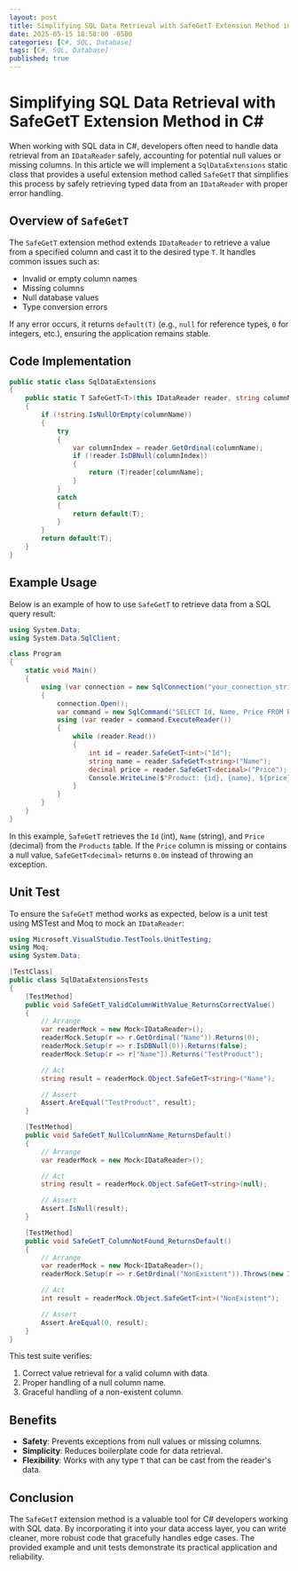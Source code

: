 ```yaml
---
layout: post
title: Simplifying SQL Data Retrieval with SafeGetT Extension Method in C#
date: 2025-05-15 18:58:00 -0500
categories: [C#, SQL, Database]
tags: [C#, SQL, Database]
published: true
---
```


# Simplifying SQL Data Retrieval with SafeGetT Extension Method in C#

When working with SQL data in C#, developers often need to handle data retrieval from an `IDataReader` safely, accounting for potential null values or missing columns. In this article we will implement a `SqlDataExtensions` static class that provides a useful extension method called `SafeGetT` that simplifies this process by safely retrieving typed data from an `IDataReader` with proper error handling.

## Overview of `SafeGetT`

The `SafeGetT` extension method extends `IDataReader` to retrieve a value from a specified column and cast it to the desired type `T`. It handles common issues such as:
- Invalid or empty column names
- Missing columns
- Null database values
- Type conversion errors

If any error occurs, it returns `default(T)` (e.g., `null` for reference types, `0` for integers, etc.), ensuring the application remains stable.

## Code Implementation

```csharp
public static class SqlDataExtensions
{
    public static T SafeGetT<T>(this IDataReader reader, string columnName)
    {
        if (!string.IsNullOrEmpty(columnName))
        {
            try
            {
                var columnIndex = reader.GetOrdinal(columnName);
                if (!reader.IsDBNull(columnIndex))
                {
                    return (T)reader[columnName];
                }
            }
            catch
            {
                return default(T);
            }
        }
        return default(T);
    }
}
```

## Example Usage

Below is an example of how to use `SafeGetT` to retrieve data from a SQL query result:

```csharp
using System.Data;
using System.Data.SqlClient;

class Program
{
    static void Main()
    {
        using (var connection = new SqlConnection("your_connection_string"))
        {
            connection.Open();
            var command = new SqlCommand("SELECT Id, Name, Price FROM Products", connection);
            using (var reader = command.ExecuteReader())
            {
                while (reader.Read())
                {
                    int id = reader.SafeGetT<int>("Id");
                    string name = reader.SafeGetT<string>("Name");
                    decimal price = reader.SafeGetT<decimal>("Price");
                    Console.WriteLine($"Product: {id}, {name}, ${price}");
                }
            }
        }
    }
}
```

In this example, `SafeGetT` retrieves the `Id` (int), `Name` (string), and `Price` (decimal) from the `Products` table. If the `Price` column is missing or contains a null value, `SafeGetT<decimal>` returns `0.0m` instead of throwing an exception.

## Unit Test

To ensure the `SafeGetT` method works as expected, below is a unit test using MSTest and Moq to mock an `IDataReader`:

```csharp
using Microsoft.VisualStudio.TestTools.UnitTesting;
using Moq;
using System.Data;

[TestClass]
public class SqlDataExtensionsTests
{
    [TestMethod]
    public void SafeGetT_ValidColumnWithValue_ReturnsCorrectValue()
    {
        // Arrange
        var readerMock = new Mock<IDataReader>();
        readerMock.Setup(r => r.GetOrdinal("Name")).Returns(0);
        readerMock.Setup(r => r.IsDBNull(0)).Returns(false);
        readerMock.Setup(r => r["Name"]).Returns("TestProduct");

        // Act
        string result = readerMock.Object.SafeGetT<string>("Name");

        // Assert
        Assert.AreEqual("TestProduct", result);
    }

    [TestMethod]
    public void SafeGetT_NullColumnName_ReturnsDefault()
    {
        // Arrange
        var readerMock = new Mock<IDataReader>();

        // Act
        string result = readerMock.Object.SafeGetT<string>(null);

        // Assert
        Assert.IsNull(result);
    }

    [TestMethod]
    public void SafeGetT_ColumnNotFound_ReturnsDefault()
    {
        // Arrange
        var readerMock = new Mock<IDataReader>();
        readerMock.Setup(r => r.GetOrdinal("NonExistent")).Throws(new IndexOutOfRangeException());

        // Act
        int result = readerMock.Object.SafeGetT<int>("NonExistent");

        // Assert
        Assert.AreEqual(0, result);
    }
}
```

This test suite verifies:
1. Correct value retrieval for a valid column with data.
2. Proper handling of a null column name.
3. Graceful handling of a non-existent column.

## Benefits

- **Safety**: Prevents exceptions from null values or missing columns.
- **Simplicity**: Reduces boilerplate code for data retrieval.
- **Flexibility**: Works with any type `T` that can be cast from the reader's data.

## Conclusion

The `SafeGetT` extension method is a valuable tool for C# developers working with SQL data. By incorporating it into your data access layer, you can write cleaner, more robust code that gracefully handles edge cases. The provided example and unit tests demonstrate its practical application and reliability.
